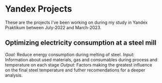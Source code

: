 # Yandex Projects
These are the projects I've been working on during my study in Yandex Praktikum between July-2022 and March-2023.

## Optimizing electricity consumption at a steel mill
*Goal:* Reduce energy consumption during melting of steel.
*Input:* Information about used materials, gas and consumables during process and temperature on each stage
*Output:* Factors making the greatest influence on the final steel temperature and futher recomendations for a deeper analysis.
